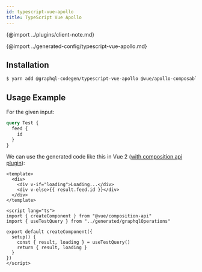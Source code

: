 ```yaml
---
id: typescript-vue-apollo
title: TypeScript Vue Apollo
---
```


{@import ../plugins/client-note.md}

{@import ../generated-config/typescript-vue-apollo.md}


## Installation

```bash
$ yarn add @graphql-codegen/typescript-vue-apollo @vue/apollo-composable@4.0.0-alpha.8 @vue/composition-api
```

## Usage Example

For the given input:

```graphql
query Test {
  feed {
    id
  }
}
```

We can use the generated code like this in Vue 2 ([with composition api plugin](https://github.com/vuejs/composition-api)):

```vue
<template>
  <div>
    <div v-if="loading">Loading...</div>
    <div v-else>{{ result.feed.id }}</div>
  </div>
</template>

<script lang="ts">
import { createComponent } from "@vue/composition-api"
import { useTestQuery } from "../generated/graphqlOperations"

export default createComponent({
  setup() {
    const { result, loading } = useTestQuery()
    return { result, loading }
  }
})
</script>
```

